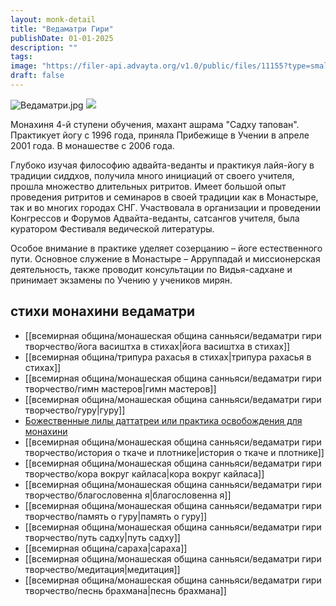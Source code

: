 ```yaml
---
layout: monk-detail
title: "Ведаматри Гири"
publishDate: 01-01-2025
description: ""
tags:
image: "https://filer-api.advayta.org/v1.0/public/files/11155?type=small"
draft: false
---
```


![Ведаматри.jpg](https://filer-api.advayta.org/v1.0/public/files/11155?size=medium "Ведаматри.jpg") ![](http://congress.advayta.org/images/2016/2.jpg) 

 Монахиня 4-й ступени обучения, махант ашрама "Садху тапован". Практикует йогу с 1996 года, приняла Прибежище в Учении в апреле 2001 года. В монашестве с 2006 года.

 Глубоко изучая философию адвайта-веданты и практикуя лайя-йогу в традиции сиддхов, получила много инициаций от своего учителя, прошла множество длительных ритритов. Имеет большой опыт проведения ритритов и семинаров в своей традиции как в Монастыре, так и во многих городах СНГ. Участвовала в организации и проведении Конгрессов и Форумов Адвайта-веданты, сатсангов учителя, была куратором Фестиваля ведической литературы.

 Особое внимание в практике уделяет созерцанию – йоге естественного пути. Основное служение в Монастыре – Арруппадай и миссионерская деятельность, также проводит консультации по Видья-садхане и принимает экзамены по Учению у учеников мирян.
  

## стихи монахини ведаматри
- [[всемирная община/монашеская община санньяси/ведаматри гири творчество/йога васиштха в стихах|йога васиштха в стихах]]
- [[всемирная община/трипура рахасья в стихах|трипура рахасья в стихах]]
- [[всемирная община/монашеская община санньяси/ведаматри гири творчество/гимн мастеров|гимн мастеров]]
- [[всемирная община/монашеская община санньяси/ведаматри гири творчество/гуру|гуру]]
- [Божественные лилы даттатреи или практика освобождения для монахини](/binaries/file/news/f%5F2759.pdf)
- [[всемирная община/монашеская община санньяси/ведаматри гири творчество/история о ткаче и плотнике|история о ткаче и плотнике]]
- [[всемирная община/монашеская община санньяси/ведаматри гири творчество/кора вокруг кайласа|кора вокруг кайласа]]
- [[всемирная община/монашеская община санньяси/ведаматри гири творчество/благословенна я|благословенна я]]
- [[всемирная община/монашеская община санньяси/ведаматри гири творчество/память о гуру|память о гуру]]
- [[всемирная община/монашеская община санньяси/ведаматри гири творчество/путь садху|путь садху]]
- [[всемирная община/сараха|сараха]]
- [[всемирная община/монашеская община санньяси/ведаматри гири творчество/медитация|медитация]]
- [[всемирная община/монашеская община санньяси/ведаматри гири творчество/песнь брахмана|песнь брахмана]]

  
  
